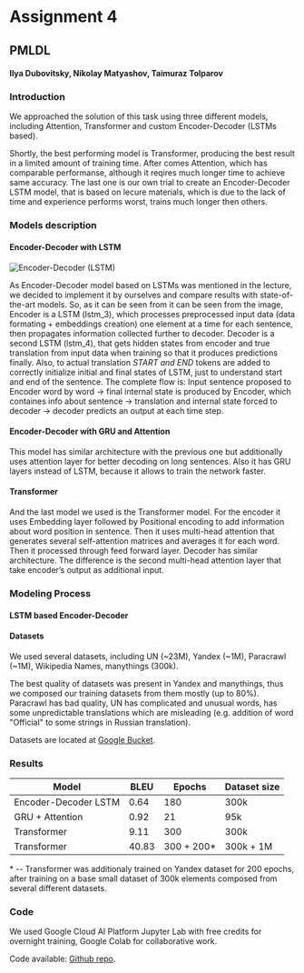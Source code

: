 # Assignment 4
## PMLDL

#### Ilya Dubovitsky, Nikolay Matyashov, Taimuraz Tolparov

### Introduction

We approached the solution of this task using three different models, including Attention, Transformer and custom Encoder-Decoder (LSTMs based).

Shortly, the best performing model is Transformer, producing the best result in a limited amount of training time. After comes Attention, which has comparable performanse, although it reqires much longer time to achieve same accuracy. The last one is our own trial to create an Encoder-Decoder LSTM model, that is based on lecure materials, which is due to the lack of time and experience performs worst, trains much longer then others.

### Models description 
#### Encoder-Decoder with LSTM

![](https://i.imgur.com/J6D9QHw.png "Encoder-Decoder (LSTM)")

As Encoder-Decoder model based on LSTMs was mentioned in the lecture, we decided to implement it by ourselves and compare results with state-of-the-art models. 
So, as it can be seen from it can be seen from the image, Encoder is a LSTM (lstm_3), which processes preprocessed input data (data formating + embeddings creation) one element at a time for each sentence, then propagates information collected further to decoder. Decoder is a second LSTM (lstm_4), that gets hidden states from encoder and true translation from input data when training so that it produces predictions finally. Also, to actual translation _START and END_ tokens are added to correctly initialize initial and final states of LSTM, just to understand start and end of the sentence.
The complete flow is: Input sentence proposed to Encoder word by word -> final internal state is produced by Encoder, which containes info about sentence -> translation and internal state forced to decoder -> decoder predicts an output at each time step.

#### Encoder-Decoder with GRU and Attention

This model has similar architecture with the previous one but additionally uses attention layer for better decoding on long sentences. Also it has GRU layers instead of LSTM, because it allows to train the network faster.

#### Transformer 

And the last model we used is the Transformer model. For the encoder it uses Embedding layer followed by Positional encoding to add information about word position in sentence. Then it  uses multi-head attention that generates several self-attention matrices and averages it for each word. Then it processed through feed forward layer. Decoder has similar architecture. The difference is the second multi-head attention layer that take encoder’s output as additional input. 

### Modeling Process
#### LSTM based Encoder-Decoder



#### Datasets

We used several datasets, including UN (~23M), Yandex (~1M), Paracrawl (~1M), Wikipedia Names, manythings (300k).

The best quality of datasets was present in Yandex and manythings, thus we composed our training datasets from them mostly (up to 80%). Paracrawl has bad quality, UN has complicated and unusual words, has some unpredictable translations which are misleading (e.g. addition of word "Official" to some strings in Russian translation).

Datasets are located at [Google Bucket](https://console.cloud.google.com/storage/browser/pmldl-rus-en).

### Results

| Model | BLEU | Epochs | Dataset size |
| -------- | -------- | -------- | -------- |
| Encoder-Decoder LSTM | 0.64 | 180 | 300k |
| GRU + Attention | 0.92 | 21 | 95k |
| Transformer | 9.11 | 300 | 300k |
| Transformer | 40.83 | 300 + 200* | 300k + 1M |

\* -- Transformer was additionaly trained on Yandex dataset for 200 epochs, after training on a base small dataset of 300k elements composed from several different datasets.

### Code

We used Google Cloud AI Platform Jupyter Lab with free credits for overnight training, Google Colab for collaborative work. 

Code available: [Github repo](https://github.com/tolparow/pmldl-ass4).
